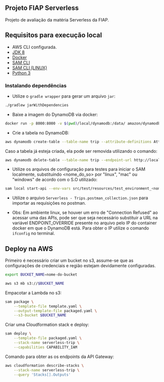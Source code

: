 ## Projeto FIAP Serverless

Projeto de avaliação da matéria Serverless da FIAP.

## Requisitos para execução local
* AWS CLI configurada.
* [JDK 8](http://www.oracle.com/technetwork/java/javase/downloads/jdk8-downloads-2133151.html)
* [Docker](https://www.docker.com/community-edition)
* [SAM CLI](https://github.com/awslabs/aws-sam-cli)
* [SAM CLI (LINUX)](https://docs.aws.amazon.com/serverless-application-model/latest/developerguide/serverless-sam-cli-install-linux.html)
* [Python 3](https://docs.python.org/3/)

### Instalando dependências
* Utilize o `gradle wrapper` para gerar um arquivo `jar`:

```bash
./gradlew jarWithDependencies
```

* Baixe a imagem do DynamoDB via docker: 
```bash
docker run -p 8000:8000 -v $(pwd)/local/dynamodb:/data/ amazon/dynamodb-local -jar DynamoDBLocal.jar -sharedDb -dbPath /data
```

* Crie a tabela no DynamoDB: 
```bash
aws dynamodb create-table --table-name trip --attribute-definitions AttributeName=id,AttributeType=S AttributeName=date,AttributeType=S AttributeName=country,AttributeType=S --key-schema AttributeName=id,KeyType=HASH --global-secondary-indexes 'IndexName=dateIndex,KeySchema=[{AttributeName=country,KeyType=HASH}, {AttributeName=date,KeyType=RANGE}],Projection={ProjectionType=ALL}' --billing-mode PAY_PER_REQUEST --endpoint-url http://localhost:8000
```
Caso a tabela já esteja criada, ela pode ser removida utilizando o comando: 
```bash
aws dynamodb delete-table --table-name trip --endpoint-url http://localhost:8000
```

* Utilize os arquivos de configuração para testes para iniciar o SAM localmente, substituindo 
<nome_do_so> por "linux", "mac" ou "windows" de acordo com o S.O utilizado:
```bash
sam local start-api --env-vars src/test/resources/test_environment_<nome_do_so>.json
```

* Utilize o arquivo `Serverless - Trips.postman_collection.json` para importar as requisições no postman.

* Obs: Em ambiente linux, se houver um erro de "Connection Refused" ao acessar uma das APIs, pode ser que seja necessário substituir a URL na variável ENDPOINT_OVERRIDE presente no arquivo
pelo IP do container docker em que o DynamoDB está. Para obter o IP utilize o comando `ifconfig` no terminal.

## Deploy na AWS

Primeiro é necessário criar um bucket no s3, assume-se que as configurações de credenciais e região estejam devidamente configuradas.

```bash
export BUCKET_NAME=nome-do-bucket
``` 
```bash
aws s3 mb s3://$BUCKET_NAME
```
 
Empacotar a Lambda no s3:

```bash
sam package \
    --template-file template.yaml \
    --output-template-file packaged.yaml \
    --s3-bucket $BUCKET_NAME
```

Criar uma Cloudformation stack e deploy:

```bash
sam deploy \
    --template-file packaged.yaml \
    --stack-name serverless-trip \
    --capabilities CAPABILITY_IAM
```

Comando para obter as os endpoints da API Gateway:

```bash
aws cloudformation describe-stacks \
    --stack-name serverless-trip \
    --query 'Stacks[].Outputs'
```